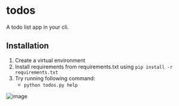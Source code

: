 # todos

A todo list app in your cli.

## Installation
1. Create a virtual environment
2. Install requirements from requirements.txt using `pip install -r requirements.txt`
3. Try running following command:
   - `python todos.py help`



![image](https://github.com/Utkarshn10/todos/assets/58587256/3675938e-1e72-4d6f-9f25-c86ea38ecf0f)
